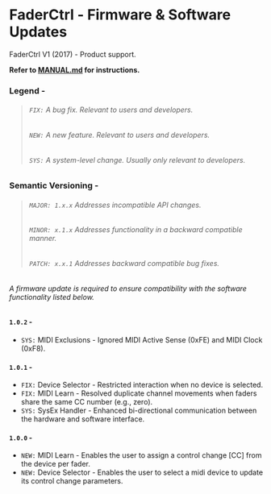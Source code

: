 # FaderCtrl - Firmware & Software Updates

FaderCtrl V1 (2017) - Product support. <p>
<strong> Refer to [MANUAL.md](MANUAL.md) for instructions. </strong>

### Legend - 
> ###### `FIX:` A bug fix.  Relevant to users and developers.
> ###### `NEW:` A new feature. Relevant to users and developers.
> ###### `SYS:` A system-level change.  Usually only relevant to developers.

### Semantic Versioning - 
> ###### `MAJOR: 1.x.x` Addresses incompatible API changes.
> ###### `MINOR: x.1.x` Addresses functionality in a backward compatible manner.
> ###### `PATCH: x.x.1` Addresses backward compatible bug fixes.
</p>

<h6><em>A firmware update is required to ensure compatibility with the software functionality listed below.</em></h6>

#### `1.0.2` -
- `SYS:` MIDI Exclusions - Ignored MIDI Active Sense (0xFE) and MIDI Clock (0xF8).

#### `1.0.1` -
- `FIX:` Device Selector - Restricted interaction when no device is selected.
- `FIX:` MIDI Learn - Resolved duplicate channel movements when faders share the same CC number (e.g., zero).
- `SYS:` SysEx Handler - Enhanced bi-directional communication between the hardware and software interface.

#### `1.0.0` -
- `NEW:` MIDI Learn - Enables the user to assign a control change [CC] from the device per fader.
- `NEW:` Device Selector - Enables the user to select a midi device to update its control change parameters.
